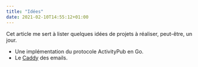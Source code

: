 ```yaml
---
title: "Idées"
date: 2021-02-10T14:55:12+01:00
---
```


Cet article me sert à lister quelques idées de projets à réaliser, peut-être, un jour.

- Une implémentation du protocole ActivityPub en Go.
- Le [Caddy](https://caddyserver.com/) des emails.
